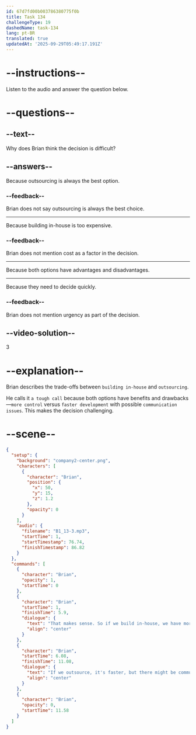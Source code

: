 ```yaml
---
id: 67d7fd00b003786380775f0b
title: Task 134
challengeType: 19
dashedName: task-134
lang: pt-BR
translated: true
updatedAt: '2025-09-29T05:49:17.191Z'
---
```


<!-- (Audio) Brian: That makes sense. So, if we build in-house, we have more control, but it could take longer. If we outsource, it's faster, but there might be communication issues. It's a tough call. -->

# --instructions--

Listen to the audio and answer the question below.

# --questions--

## --text--

Why does Brian think the decision is difficult?  

## --answers--

Because outsourcing is always the best option.  

### --feedback--  

Brian does not say outsourcing is always the best choice.

---  

Because building in-house is too expensive.  

### --feedback--  

Brian does not mention cost as a factor in the decision.  

---  

Because both options have advantages and disadvantages.  

---  

Because they need to decide quickly.  

### --feedback--  

Brian does not mention urgency as part of the decision.  

## --video-solution--

3  

# --explanation--  

Brian describes the trade-offs between `building in-house` and `outsourcing`.

He calls it `a tough call` because both options have benefits and drawbacks—`more control` versus `faster development` with possible `communication issues`. This makes the decision challenging.  

# --scene--

```json
{
  "setup": {
    "background": "company2-center.png",
    "characters": [
      {
        "character": "Brian",
        "position": {
          "x": 50,
          "y": 15,
          "z": 1.2
        },
        "opacity": 0
      }
    ],
    "audio": {
      "filename": "B1_13-3.mp3",
      "startTime": 1,
      "startTimestamp": 76.74,
      "finishTimestamp": 86.82
    }
  },
  "commands": [
    {
      "character": "Brian",
      "opacity": 1,
      "startTime": 0
    },
    {
      "character": "Brian",
      "startTime": 1,
      "finishTime": 5.9,
      "dialogue": {
        "text": "That makes sense. So if we build in-house, we have more control, but it could take longer.",
        "align": "center"
      }
    },
    {
      "character": "Brian",
      "startTime": 6.08,
      "finishTime": 11.08,
      "dialogue": {
        "text": "If we outsource, it's faster, but there might be communication issues. It's a tough call.",
        "align": "center"
      }
    },
    {
      "character": "Brian",
      "opacity": 0,
      "startTime": 11.58
    }
  ]
}
```
